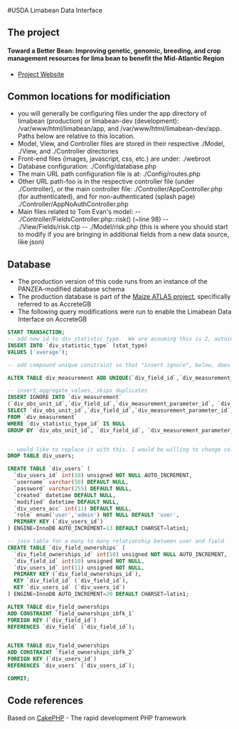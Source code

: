 #USDA Limabean Data Interface

## The project

#### Toward a Better Bean: Improving genetic, genomic, breeding, and crop management resources for lima bean to benefit the Mid-Atlantic Region

- [Project Website ](http://sites.udel.edu/limabean)

## Common locations for modificiation
- you will generally be configuring files under the app directory of limabean (production) or limabean-dev (development): /var/www/html/limabean/app, and /var/www/html/limabean-dev/app.  Paths below are relative to this location.
- Model, View, and Controller files are stored in their respective ./Model, ./View, and ./Controller directories
- Front-end files (images, javascript, css, etc.) are under: ./webroot
- Database configuration: ./Config/database.php
- The main URL path configuration file is at: ./Config/routes.php
- Other URL path-foo is in the respective controller file (under ./Controller), or the main controller file: ./Controller/AppController.php (for authenticated), and for non-authenticated (splash page) ./Controller/AppNoAuthController.php
- Main files related to Tom Evan's model: 
-- ./Controller/FieldsController.php::risk() (~line 98)
-- ./View/Fields/risk.ctp
-- ./Model/risk.php (this is where you should start to modify if you are bringing in additional fields from a new data source, like json)

## Database
- The production version of this code runs from an instance of the PANZEA-modified database schema
- The production database is part of the [Maize ATLAS project](http://maizeatlas.org/database.php), specifically referred to as AccreteGB
- The following query modifications were run to enable the Limabean Data Interface on AccreteGB
```SQL
START TRANSACTION;
-- add new id to div_statistic_type.  We are assuming this is 2, autoincrementing from preivous (1)
INSERT INTO `div_statistic_type` (stat_type)
VALUES ('average');

-- add compound unique constraint so that "insert ignore", below, does not produce duplicates

ALTER TABLE div_measurement ADD UNIQUE(`div_field_id`,`div_measurement_parameter_id`,`div_statistic_type_id`,`tom`);

-- insert aggregate values, skips duplicates
INSERT IGNORE INTO `div_measurement`
(`div_obs_unit_id`,`div_field_id`,`div_measurement_parameter_id`, `div_statistic_type_id`, `tom`, `value`)
SELECT `div_obs_unit_id`,`div_field_id`,`div_measurement_parameter_id`, 2 as `div_statistic_type_id`, MIN(`tom`) AS `tom`, AVG(`value`) as value
FROM `div_measurement`
WHERE `div_statistic_type_id` IS NULL
GROUP BY `div_obs_unit_id`, `div_field_id`, `div_measurement_parameter_id`, MONTH(`tom`), YEAR(`tom`);


-- would like to replace it with this. I would be willing to change column names to fit your convention.
DROP TABLE div_users;

CREATE TABLE `div_users` (
  `div_users_id` int(10) unsigned NOT NULL AUTO_INCREMENT,
  `username` varchar(50) DEFAULT NULL,
  `password` varchar(255) DEFAULT NULL,
  `created` datetime DEFAULT NULL,
  `modified` datetime DEFAULT NULL,
  `div_users_acc` int(11) DEFAULT NULL,
  `role` enum('user','admin') NOT NULL DEFAULT 'user',
  PRIMARY KEY (`div_users_id`)
) ENGINE=InnoDB AUTO_INCREMENT=13 DEFAULT CHARSET=latin1;

-- join table for a many to many relationship between user and field
CREATE TABLE `div_field_ownerships` (
  `div_field_ownerships_id` int(10) unsigned NOT NULL AUTO_INCREMENT,
  `div_field_id` int(10) unsigned NOT NULL,
  `div_users_id` int(11) unsigned NOT NULL,
  PRIMARY KEY (`div_field_ownerships_id`),
  KEY `div_field_id` (`div_field_id`),
  KEY `div_users_id` (`div_users_id`)
) ENGINE=InnoDB AUTO_INCREMENT=20 DEFAULT CHARSET=latin1;

ALTER TABLE div_field_ownerships 
ADD CONSTRAINT `field_ownerships_ibfk_1` 
FOREIGN KEY (`div_field_id`) 
REFERENCES `div_field` (`div_field_id`);


ALTER TABLE div_field_ownerships 
ADD CONSTRAINT `field_ownerships_ibfk_2` 
FOREIGN KEY (`div_users_id`) 
REFERENCES `div_users` (`div_users_id`);

COMMIT;
```
## Code references

Based on [CakePHP](http://www.cakephp.org) - The rapid development PHP framework

